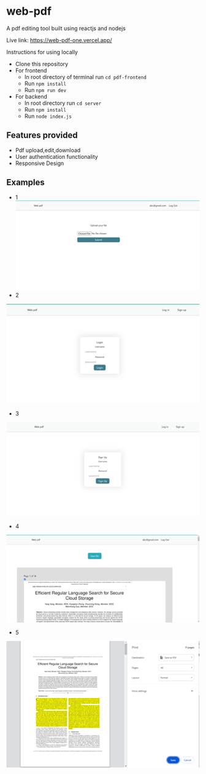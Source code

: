 # web-pdf
A pdf editing tool built using reactjs and nodejs

Live link: https://web-pdf-one.vercel.app/

Instructions for using locally

* Clone this repository
* For frontend
  * In root directory of terminal run `cd pdf-frontend`
  * Run `npm install` 
  * Run `npm run dev`
* For backend
  * In root directory run `cd server`
  * Run `npm install`
  * Run `node index.js`
 
 ## Features provided
 * Pdf upload,edit,download
 * User authentication functionality
 * Responsive Design

## Examples
* 1
![img1](https://github.com/geoffgeorgein/web-pdf/blob/main/samples/fs1.png?raw=true)
* 2

![img2](https://github.com/geoffgeorgein/web-pdf/blob/main/samples/fs2.png?raw=true)
* 3

![img3](https://github.com/geoffgeorgein/web-pdf/blob/main/samples/fs3.png?raw=true)
* 4

![img4](https://github.com/geoffgeorgein/web-pdf/blob/main/samples/fs4.png?raw=true)
* 5

![img5](https://github.com/geoffgeorgein/web-pdf/blob/main/samples/fs5.png?raw=true)

